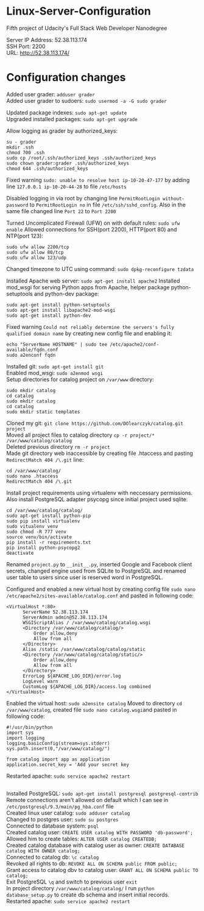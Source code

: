 # Linux-Server-Configuration
Fifth project of Udacity's Full Stack Web Developer Nanodegree

Server IP Address: 52.38.113.174  
SSH Port: 2200  
URL: http://52.38.113.174/

# Configuration changes

Added user grader: `adduser grader`  
Added user grader to sudoers: `sudo usermod -a -G sudo grader`

Updated package indexes: `sudo apt-get update`  
Upgraded installed packages: `sudo apt-get upgrade`

Allow logging as grader by authorized_keys:
```
su - grader
mkdir .ssh
chmod 700 .ssh
sudo cp /root/.ssh/authorized_keys .ssh/authorized_keys
sudo chown grader:grader .ssh/authorized_keys 
chmod 644 .ssh/authorized_keys
```

Fixed warning `sudo: unable to resolve host ip-10-20-47-177` by adding line `127.0.0.1 ip-10-20-44-28` to file `/etc/hosts`

Disabled logging in via root by changing line `PermitRootLogin without-password` to `PermitRootLogin no` in file `/etc/ssh/sshd_config`. Also in the same file changed line `Port 22` to `Port 2200`

Turned Uncomplicated Firewall (UFW) on with default rules: `sudo ufw enable`
Allowed connections for SSH(port 2200), HTTP(port 80) and NTP(port 123):
```
sudo ufw allow 2200/tcp
sudo ufw allow 80/tcp
sudo ufw allow 123/udp
```

Changed timezone to UTC using command: `sudo dpkg-reconfigure tzdata`

Installed Apache web server: `sudo apt-get install apache2`
Installed mod_wsgi for serving Python apps from Apache, helper package python-setuptools and python-dev package: 
```
sudo apt-get install python-setuptools
sudo apt-get install libapache2-mod-wsgi
sudo apt-get install python-dev
```
Fixed warning `Could not reliably determine the servers's fully qualified domain name` by creating new config file and enabling it:
```
echo "ServerName HOSTNAME" | sudo tee /etc/apache2/conf-available/fqdn.conf
sudo a2enconf fqdn
```

Installed git: `sudo apt-get install git`  
Enabled mod_wsgi: `sudo a2enmod wsgi`  
Setup directories for catalog project on `/var/www` directory:
```
sudo mkdir catalog
cd catalog
sudo mkdir catalog
cd catalog
sudo mkdir static templates
```
Cloned my git: `git clone https://github.com/DOlearczyk/catalog.git project`  
Moved all project files to catalog directory `cp -r project/* /var/www/catalog/catalog`  
Deleted previous directory `rm -r project`  
Made git directory web inaccessible by creating file .htaccess and pasting `RedirectMatch 404 /\.git` line:
```
cd /var/www/catalog/
sudo nano .htaccess
RedirectMatch 404 /\.git
```
Install project requirements using virtualenv with neccessary permissions. Also install PostgreSQL adapter psycopg since initial project used sqlite:
```
cd /var/www/catalog/catalog/
sudo apt-get install python-pip
sudo pip install virtualenv
sudo vitualenv venv
sudo chmod -R 777 venv
source venv/bin/activate
pip install -r requirements.txt
pip install python-psycopg2
deactivate
```
Renamed `project.py` to `__init__.py`, inserted Google and Facebook client secrets, changed engine used from SQLite to PostgreSQL and renamed user table to users since user is reserved word in PostgreSQL.

Configured and enabled a new virtual host by creating config file `sudo nano /etc/apache2/sites-available/catalog.conf` and pasted in following code:
```
<VirtualHost *:80>
      ServerName 52.38.113.174
      ServerAdmin admin@52.38.113.174
      WSGIScriptAlias / /var/www/catalog/catalog.wsgi
      <Directory /var/www/catalog/catalog/>
          Order allow,deny
          Allow from all
      </Directory>
      Alias /static /var/www/catalog/catalog/static
      <Directory /var/www/catalog/catalog/static/>
          Order allow,deny
          Allow from all
      </Directory>
      ErrorLog ${APACHE_LOG_DIR}/error.log
      LogLevel warn
      CustomLog ${APACHE_LOG_DIR}/access.log combined
</VirtualHost>
```
Enabled the virtual host: `sudo a2ensite catalog`
Moved to directory `cd /var/www/catalog`, created file `sudo nano catalog.wsgi`and pasted in following code:
```
#!/usr/bin/python
import sys
import logging
logging.basicConfig(stream=sys.stderr)
sys.path.insert(0,"/var/www/catalog/")

from catalog import app as application
application.secret_key = 'Add your secret key
```
Restarted apache: `sudo service apache2 restart`

##
Installed PostgreSQL: `sudo apt-get install postgresql postgresql-contrib`  
Remote connections aren't allowed on default which I can see in `/etc/postgresql/9.3/main/pg_hba.conf` file  
Created linux user catalog: `sudo adduser catalog`  
Changed to postgres user: `sudo su postgres`  
Connected to database system: `psql`  
Created catalog user: `CREATE USER catalog WITH PASSWORD 'db-password';`  
Allowed him to create tables: `ALTER USER catalog CREATEDB;`  
Created catalog database with catalog user as owner: `CREATE DATABASE catalog WITH OWNER catalog;`  
Connected to catalog db: `\c catalog`  
Revoked all rights to db: `REVOKE ALL ON SCHEMA public FROM public;`  
Grant access to catalog dbv to catalog user: `GRANT ALL ON SCHEMA public TO catalog;`  
Exit PostgreSQL `\q` and switch to previous user `exit`  
In project directory `/var/www/catalog/catalog/` I run `python database_setup.py` to create db schema and insert initial records.  
Restarted apache: `sudo service apache2 restart`













